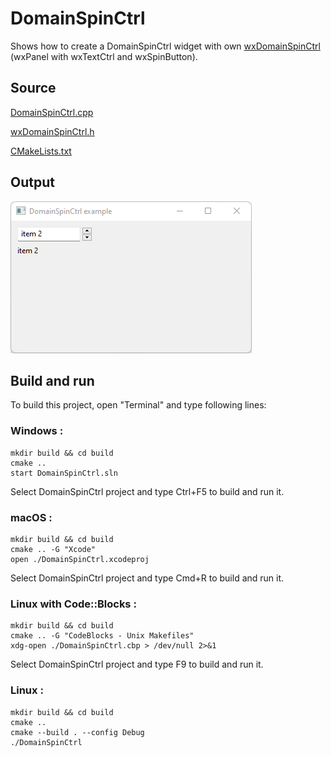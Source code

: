 # DomainSpinCtrl

Shows how to create a DomainSpinCtrl widget with own [wxDomainSpinCtrl](wxDomainSpinCtrl.h) (wxPanel with wxTextCtrl and wxSpinButton).

## Source

[DomainSpinCtrl.cpp](DomainSpinCtrl.cpp)

[wxDomainSpinCtrl.h](wxDomainSpinCtrl.h)

[CMakeLists.txt](CMakeLists.txt)

## Output

![output](../../../docs/Pictures/DomainSpinCtrl.png)

## Build and run

To build this project, open "Terminal" and type following lines:

### Windows :

``` shell
mkdir build && cd build
cmake .. 
start DomainSpinCtrl.sln
```

Select DomainSpinCtrl project and type Ctrl+F5 to build and run it.

### macOS :

``` shell
mkdir build && cd build
cmake .. -G "Xcode"
open ./DomainSpinCtrl.xcodeproj
```

Select DomainSpinCtrl project and type Cmd+R to build and run it.

### Linux with Code::Blocks :

``` shell
mkdir build && cd build
cmake .. -G "CodeBlocks - Unix Makefiles"
xdg-open ./DomainSpinCtrl.cbp > /dev/null 2>&1
```

Select DomainSpinCtrl project and type F9 to build and run it.

### Linux :

``` shell
mkdir build && cd build
cmake .. 
cmake --build . --config Debug
./DomainSpinCtrl
```
